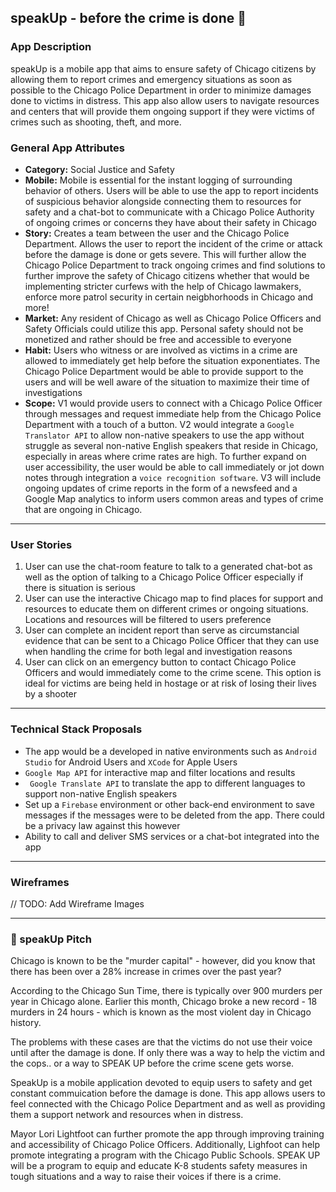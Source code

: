 ## speakUp - before the crime is done 🚨

### App Description
speakUp is a mobile app that aims to ensure safety of Chicago citizens by allowing them to report crimes and emergency situations as soon as possible to the Chicago Police Department in order to minimize damages done to victims in distress. This app also allow users to navigate resources and centers that will provide them ongoing support if they were victims of crimes such as shooting, theft, and more. 

### General App Attributes
- **Category:** Social Justice and Safety
- **Mobile:** Mobile is essential for the instant logging of surrounding behavior of others. Users will be able to use the app to report incidents of suspicious behavior alongside connecting them to resources for safety and a chat-bot to communicate with a Chicago Police Authority of ongoing crimes or concerns they have about their safety in Chicago 
- **Story:** Creates a team between the user and the Chicago Police Department. Allows the user to report the incident of the crime or attack before the damage is done or gets severe. This will further allow the Chicago Police Department to track ongoing crimes and find solutions to further improve the safety of Chicago citizens whether that would be implementing stricter curfews with the help of Chicago lawmakers, enforce more patrol security in certain neigbhorhoods in Chicago and more!
- **Market:** Any resident of Chicago as well as Chicago Police Officers and Safety Officials could utilize this app. Personal safety should not be monetized and rather should be free and accessible to everyone
- **Habit:** Users who witness or are involved as victims in a crime are allowed to immediately get help before the situation exponentiates. The Chicago Police Department would be able to provide support to the users and will be well aware of the situation to maximize their time of investigations
- **Scope:** V1 would provide users to connect with a Chicago Police Officer through messages and request immediate help from the Chicago Police Department with a touch of a button. V2 would integrate a ```Google Translator API``` to allow non-native speakers to use the app without struggle as several non-native English speakers that reside in Chicago, especially in areas where crime rates are high. To further expand on user accessibility, the user would be able to call immediately or jot down notes through integration a ``voice recognition software``. V3 will include ongoing updates of crime reports in the form of a newsfeed and a Google Map analytics to inform users common areas and types of crime that are ongoing in Chicago.  
---

### User Stories
1. User can use the chat-room feature to talk to a generated chat-bot as well as the option of talking to a Chicago Police Officer especially if there is situation is serious
2. User can use the interactive Chicago map to find places for support and resources to educate them on different crimes or ongoing situations. Locations and resources will be filtered to users preference
3. User can complete an incident report than serve as circumstancial evidence that can be sent to a Chicago Police Officer that they can use when handling the crime for both legal and investigation reasons
4. User can click on an emergency button to contact Chicago Police Officers and would immediately come to the crime scene. This option is ideal for victims are being held in hostage or at risk of losing their lives by a shooter

---
### Technical Stack Proposals
* The app would be a developed in native environments such as ```Android Studio``` for Android Users and ```XCode``` for Apple Users
* ```Google Map API``` for interactive map and filter locations and results 
* ``` Google Translate API``` to translate the app to different languages to support non-native English speakers
* Set up a ```Firebase``` environment or other back-end environment to save messages if the messages were to be deleted from the app. There could be a privacy law against this however
* Ability to call and deliver SMS services or a chat-bot integrated into the app
---

### Wireframes
// TODO: Add Wireframe Images

---
### 📢 speakUp Pitch
Chicago is known to be the "murder capital" - however, did you know that there has been over a 28% increase in crimes over the past year? 

According to the Chicago Sun Time, there is typically over 900 murders per year in Chicago alone. Earlier this month, Chicago broke a new record - 18 murders in 24 hours - which is known as the most violent day in Chicago history. 

The problems with these cases are that the victims do not use their voice until after the damage is done. If only there was a way to help the victim and the cops.. or a way to SPEAK UP before the crime scene gets worse.

SpeakUp is a mobile application devoted to equip users to safety and get constant commuication before the damage is done. This app allows users to feel connected with the Chicago Police Department and as well as providing them a support network and resources when in distress. 

Mayor Lori Lightfoot can further promote the app through improving training and accessibility of Chicago Police Officers. Additionally, Lighfoot can help promote integrating a program with the Chicago Public Schools. SPEAK UP will be a program to equip and educate K-8 students safety measures in tough situations and a way to raise their voices if there is a crime. 
